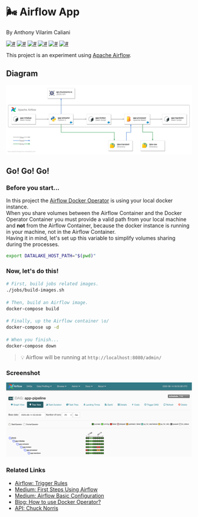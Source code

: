 # 🌬 Airflow App
By Anthony Vilarim Caliani

[![#](https://img.shields.io/badge/licence-MIT-lightseagreen.svg)](#) [![#](https://img.shields.io/badge/docker-2.3.x-099cec.svg)](#) [![#](https://img.shields.io/badge/airflow-1.10.10-ff4757.svg)](#) [![#](https://img.shields.io/badge/postgres-12.x-336791.svg)](#) [![#](https://img.shields.io/badge/python-3.x-yellow.svg)](#) [![#](https://img.shields.io/badge/bash-ohh_yes!-brightgreen.svg)](#)

This project is an experiment using [Apache Airflow](https://airflow.apache.org/).

## Diagram
![diagram](.docs/diagram.jpg)

## Go! Go! Go!

### Before you start...
In this project the [Airflow Docker Operator](https://airflow.apache.org/docs/1.10.10/_api/airflow/operators/docker_operator/index.html) is using your local docker instance.  
When you share volumes between the Airflow Container and the Docker Operator Container you must provide a valid path from your local machine and **not** from the Airflow Container, because the docker instance is running in your machine, not in the Airflow Container.  
Having it in mind, let's set up this variable to simplify volumes sharing during the processes.

```bash
export DATALAKE_HOST_PATH="$(pwd)"
```

### Now, let's do this!
```bash
# First, build jobs related images.
./jobs/build-images.sh

# Then, build an Airflow image.
docker-compose build

# Finally, up the Airflow container \o/
docker-compose up -d

# When you finish... 
docker-compose down
```

> 💡 Airflow will be running at `http://localhost:8080/admin/`


### Screenshot
![screenshot](.docs/screenshot.png)

### Related Links
- [Airflow: Trigger Rules](https://airflow.apache.org/docs/stable/concepts.html#trigger-rules)
- [Medium: First Steps Using Airflow](https://medium.com/data-hackers/primeiros-passos-com-o-apache-airflow-etl-f%C3%A1cil-robusto-e-de-baixo-custo-f80db989edae)
- [Medium: Airflow Basic Configuration](https://medium.com/@apratamamia/airflow-basic-configuration-for-production-environment-2f69ab0c6f2c)
- [Blog: How to use Docker Operator?](https://marclamberti.com/blog/how-to-use-dockeroperator-apache-airflow/)
- [API: Chuck Norris](https://api.chucknorris.io/)
